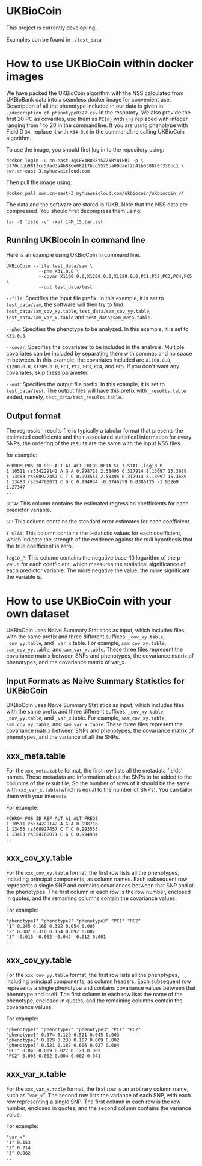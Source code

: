 # UKBioCoin

This project is currently developling...

Examples can be found in `./test_data`

# How to use UKBioCoin within docker images
We have packed the UKBioCoin algorithm with the NSS calculated from UKBioBank data into a seamless docker image for convenient use. 
Description of all the phenotype included in our data is given in `./description of phenotype0327.csv` in the respotory. We also provide the first 20 PC as covarites, use them as `PC{n}` with `{n}` replaced with integer ranging from 1 to 20 in the commandline. If you are using phenotype with FieldID `34`, replace it with `X34.0.0` in the commandline calling UKBioCoin algorithm.

To use the image, you should first log in to the repository using:

```
docker login -u cn-east-3@CFB4B8RZY5ZZ5RYWIHRI -p \
3f70cdbb9813cc57ad3a4b08de08217bcd5575ba09daef2b41b6388f0f336bc1 \
swr.cn-east-3.myhuaweicloud.com
```

Then pull the image using:

```
docker pull swr.cn-east-3.myhuaweicloud.com/ukbiocoin/ukbiocoin:v4
```

The data and the software are stored in /UKB. Note that the NSS data are compressed. You should first decompress them using:
```
tar -I 'zstd -v' -xvf 14M_15.tar.zst
```


## Running UKBiocoin in command line
Here is an example using UKBioCoin in command line.
```{bash}
UKBioCoin --file test_data/sam \ 
            --phe X31.0.0 \
            --covar X1160.0.0,X1200.0.0,X1289.0.0,PC1,PC2,PC3,PC4,PC5 \
            --out test_data/test
```
`--file`: Specifies the input file prefix. In this example, it is set to `test_data/sam`, the software will then try to find `test_data/sam_cov_xy.table`, `test_data/sam_cov_yy.table`, `test_data/sam_var_x.table` and `test_data/sam_meta.table`.

`--phe`: Specifies the phenotype to be analyzed. In this example, it is set to `X31.0.0`.

`--covar`: Specifies the covariates to be included in the analysis. Multiple covariates can be included by separating them with commas and no space in between. In this example, the covariates included are `X1160.0.0`, `X1200.0.0`, `X1289.0.0`, `PC1`, `PC2`, `PC3`, `PC4`, and `PC5`. If you don't want any covariates, skip these parameter.

`--out`: Specifies the output file prefix. In this example, it is set to `test_data/test`. The output files will have this prefix with `_results.table` ended, namely, `test_data/test_results.table`.

## Output format
The regression results file is typically a tabular format that presents the estimated coefficients and their associated statistical information for every SNPs, the ordering of the results are the same with the input NSS files.

for example:
```
#CHROM POS ID REF ALT A1 ALT_FREQS BETA SE T-STAT -log10_P
1 10511 rs534229142 A G A 0.998718 2.58495 0.317914 8.13097 15.3689
1 13453 rs568927457 C T C 0.993553 2.58495 0.317914 8.13097 15.3689
1 13483 rs554760071 C G C 0.994934 -0.0746259 0.0386125 -1.93269 1.27347
...
```

`BETA`: This column contains the estimated regression coefficients for each predictor variable.

`SE`: This column contains the standard error estimates for each coefficient.

`T-STAT`: This column contains the t-statistic values for each coefficient, which indicate the strength of the evidence against the null hypothesis that the true coefficient is zero.

`log10_P`: This column contains the negative base-10 logarithm of the p-value for each coefficient, which measures the statistical significance of each predictor variable. The more negative the value, the more significant the variable is.


# How to use UKBioCoin with your own dataset
UKBioCoin uses Naive Summary Statistics as input, which includes files with the same prefix and three different suffixes: `_cov_xy.table`, `_cov_yy.table`, and `_var_x`.table. For example, `sam_cov_xy.table`, `sam_cov_yy.table`, and `sam_var_x.table`. These three files represent the covariance matrix between SNPs and phenotypes, the covariance matrix of phenotypes, and the covariance matrix of var_x.

## Input Formats as Naive Summary Statistics for UKBioCoin

UKBioCoin uses Naive Summary Statistics as input, which includes files with the same prefix and three different suffixes: `_cov_xy.table`, `_cov_yy.table`, and `_var_x`.table. For example, `sam_cov_xy.table`, `sam_cov_yy.table`, and `sam_var_x.table`. These three files represent the covariance matrix between SNPs and phenotypes, the covariance matrix of phenotypes, and the variance of all the SNPs.

## xxx_meta.table

For the `xxx_meta.table` format, the first row lists all the metadata fields' names. These metadata are information about the SNPs to be added to the collunms of the result file, So the number of rows of it should be the same with `xxx_var_x.table`(which is equal to the number of SNPs). You can tailor them with your interests.

For example:

```
#CHROM POS ID REF ALT A1 ALT_FREQS
1 10511 rs534229142 A G A 0.998718
1 13453 rs568927457 C T C 0.993553
1 13483 rs554760071 C G C 0.994934
...
```

## xxx_cov_xy.table

For the `xxx_cov_xy.table` format, the first row lists all the phenotypes, including principal components, as column names. Each subsequent row represents a single SNP and contains covariances between that SNP and all the phenotypes. The first column in each row is the row number, enclosed in quotes, and the remaining columns contain the covariance values.

For example:

```
"phenotype1" "phenotype2" "phenotype3" "PC1" "PC2"
"1" 0.245 0.168 0.322 0.054 0.003
"2" 0.082 0.316 0.154 0.092 0.007
"3" -0.015 -0.062 -0.042 -0.012 0.001
...
```

## xxx_cov_yy.table

For the `xxx_cov_yy.table` format, the first row lists all the phenotypes, including principal components, as column headers. Each subsequent row represents a single phenotype and contains covariance values between that phenotype and itself. The first column in each row lists the name of the phenotype, enclosed in quotes, and the remaining columns contain the covariance values.

For example:

```
"phenotype1" "phenotype2" "phenotype3" "PC1" "PC2"
"phenotype1" 0.374 0.129 0.521 0.045 0.003
"phenotype2" 0.129 0.238 0.187 0.009 0.002
"phenotype3" 0.521 0.187 0.606 0.027 0.004
"PC1" 0.045 0.009 0.027 0.121 0.002
"PC2" 0.003 0.002 0.004 0.002 0.041
```

## xxx_var_x.table

For the `xxx_var_x.table` format, the first row is an arbitrary column name, such as "`var_x`". The second row lists the variance of each SNP, with each row representing a single SNP. The first column in each row is the row number, enclosed in quotes, and the second column contains the variance value.

For example:
```
"var_x"
"1" 0.153
"2" 0.214
"3" 0.082
...
```
